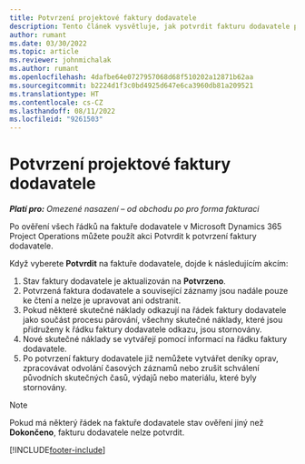 ```yaml
---
title: Potvrzení projektové faktury dodavatele
description: Tento článek vysvětluje, jak potvrdit fakturu dodavatele projektu v Microsoft Dynamics 365 Project Operations a finanční dopad potvrzení faktury dodavatele projektu.
author: rumant
ms.date: 03/30/2022
ms.topic: article
ms.reviewer: johnmichalak
ms.author: rumant
ms.openlocfilehash: 4dafbe64e0727957068d68f510202a12871b62aa
ms.sourcegitcommit: b2224d1f3c0bd4925d647e6ca3960db81a209521
ms.translationtype: HT
ms.contentlocale: cs-CZ
ms.lasthandoff: 08/11/2022
ms.locfileid: "9261503"
---
```

# <a name="confirm-a-project-vendor-invoice"></a>Potvrzení projektové faktury dodavatele

_**Platí pro:** Omezené nasazení – od obchodu po pro forma fakturaci_

Po ověření všech řádků na faktuře dodavatele v Microsoft Dynamics 365 Project Operations můžete použít akci Potvrdit k potvrzení faktury dodavatele.

Když vyberete **Potvrdit** na faktuře dodavatele, dojde k následujícím akcím:

1. Stav faktury dodavatele je aktualizován na **Potvrzeno**.
2. Potvrzená faktura dodavatele a související záznamy jsou nadále pouze ke čtení a nelze je upravovat ani odstranit.
3. Pokud některé skutečné náklady odkazují na řádek faktury dodavatele jako součást procesu párování, všechny skutečné náklady, které jsou přidruženy k řádku faktury dodavatele odkazu, jsou stornovány.
4. Nové skutečné náklady se vytvářejí pomocí informací na řádku faktury dodavatele.
5. Po potvrzení faktury dodavatele již nemůžete vytvářet deníky oprav, zpracovávat odvolání časových záznamů nebo zrušit schválení původních skutečných časů, výdajů nebo materiálu, které byly stornovány.

> [!NOTE]
> Pokud má některý řádek na faktuře dodavatele stav ověření jiný než **Dokončeno**, fakturu dodavatele nelze potvrdit.

[!INCLUDE[footer-include](../../includes/footer-banner.md)]
